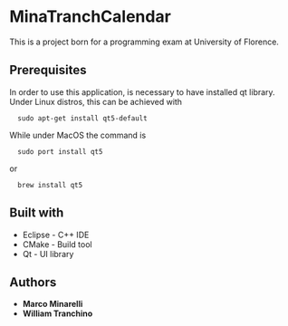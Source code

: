 # MinaTranchCalendar

This is a project born for a programming exam at University of Florence.

## Prerequisites
In order to use this application, is necessary to have installed qt library.
Under Linux distros, this can be achieved with
```
  sudo apt-get install qt5-default
```
While under MacOS the command is 
```
  sudo port install qt5
```
or
```
  brew install qt5
```

## Built with
* Eclipse - C++ IDE
* CMake - Build tool
* Qt - UI library

## Authors
* **Marco Minarelli** 
* **William Tranchino** 
